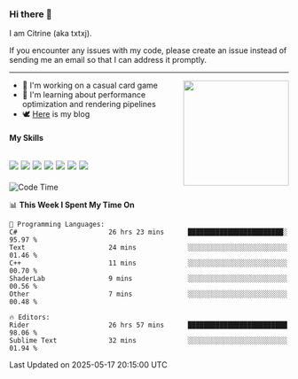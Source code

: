 ### Hi there 👋

I am Citrine (aka txtxj).

If you encounter any issues with my code, please create an issue instead of sending me an email so that I can address it promptly.

---

<img align="right" height="190" src="http://github-profile-summary-cards.vercel.app/api/cards/stats?username=txtxj&theme=vue">

- 🌱 I'm working on a casual card game
- 📖 I'm learning about performance optimization and rendering pipelines
- 🕊️ [Here](https://txtxj.top) is my blog

#### My Skills

![](https://img.shields.io/badge/Unity-000000?logo=unity&logoColor=fff)
![](https://img.shields.io/badge/C%23-239120?logo=csharp&logoColor=fff)
![](https://img.shields.io/badge/Python-3e74a2?logo=python&logoColor=fff)
![](https://img.shields.io/badge/C++-65318e?logo=cplusplus&logoColor=fff)
![](https://img.shields.io/badge/Vue-4FC08D?logo=vuedotjs&logoColor=fff)
![](https://img.shields.io/badge/Blender-f5792a?logo=blender&logoColor=fff)
![](https://img.shields.io/badge/MS%20SQL-cc2927?logo=microsoftsqlserver&logoColor=fff)
---

<!--START_SECTION:waka-->
![Code Time](http://img.shields.io/badge/Code%20Time-2%2C881%20hrs%2019%20mins-blue)

📊 **This Week I Spent My Time On** 

```text
💬 Programming Languages: 
C#                       26 hrs 23 mins      ████████████████████████░   95.97 % 
Text                     24 mins             ░░░░░░░░░░░░░░░░░░░░░░░░░   01.46 % 
C++                      11 mins             ░░░░░░░░░░░░░░░░░░░░░░░░░   00.70 % 
ShaderLab                9 mins              ░░░░░░░░░░░░░░░░░░░░░░░░░   00.56 % 
Other                    7 mins              ░░░░░░░░░░░░░░░░░░░░░░░░░   00.48 % 

🔥 Editors: 
Rider                    26 hrs 57 mins      █████████████████████████   98.06 % 
Sublime Text             32 mins             ░░░░░░░░░░░░░░░░░░░░░░░░░   01.94 % 
```


 Last Updated on 2025-05-17 20:15:00 UTC
<!--END_SECTION:waka-->
